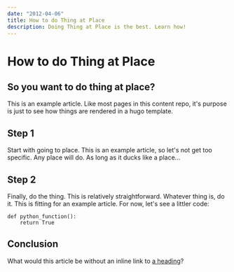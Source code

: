 ```yaml
---
date: "2012-04-06"
title: How to do Thing at Place
description: Doing Thing at Place is the best. Learn how!
---
```


# How to do Thing at Place #

## So you want to do thing at place? ##

This is an example article. Like most pages in this content repo, it's purpose is just to see how things are rendered in a hugo template.

## Step 1 ##

Start with going to place. This is an example article, so let's not get too specific.
Any place will do. As long as it ducks like a place...

## Step 2 ##

Finally, do the thing. This is relatively straightforward. Whatever thing is, do it. This is fitting for an example article.
For now, let's see a littler code:


```
def python_function():
    return True
```

## Conclusion ##

What would this article be without an inline link to [a heading](#step-2 "Link to ")?
